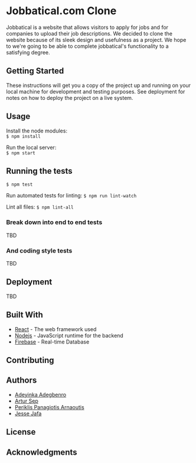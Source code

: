# Jobbatical.com Clone

Jobbatical is a website that allows visitors to apply for jobs and for companies to upload their job descriptions. We decided to clone the website because of its sleek design and usefulness as a project. We hope to we're going to be able to complete jobbatical's functionality to a satisfying degree.

## Getting Started

These instructions will get you a copy of the project up and running on your local machine for development and testing purposes. See deployment for notes on how to deploy the project on a live system.


## Usage

Install the node modules:   
`$ npm install`

Run the local server:    
`$ npm start`

## Running the tests

`$ npm test`

Run automated tests for linting:
 `$ npm run lint-watch`

Lint all files:
 `$ npm lint-all`

### Break down into end to end tests

TBD

### And coding style tests

TBD

## Deployment

TBD

## Built With

* [React](https://reactjs.org/) - The web framework used
* [Nodejs](https://nodejs.org/en/) - JavaScript runtime for the backend 
* [Firebase](https://firebase.google.com/) - Real-time Database

## Contributing


## Authors

* [Adeyinka Adegbenro](https://github.com/AdeyinkaAdegbenro)
* [Artur Sęp](https://github.com/a-sep)
* [Periklis Panagiotis Arnaoutis](https://github.com/periman2)
* [Jesse Jafa](https://github.com/awareness481)

## License

## Acknowledgments

